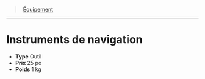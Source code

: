 ﻿---
!Equipment
Type: Outil
Price: 25 po
Weight: 1 kg
Id: equipment_hd.md#instruments-de-navigation
ParentLink: equipment_hd.md#Équipement
Name: Instruments de navigation
ParentName: Équipement
NameLevel: 1
---
> [Équipement](hd_equipment.md)

---

# Instruments de navigation

- **Type** Outil
- **Prix** 25 po
- **Poids** 1 kg

